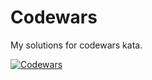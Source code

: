 # Codewars
My solutions for codewars kata. 

[![Codewars](https://www.codewars.com/users/blentz/badges/large)](https://www.codewars.com/users/blentz 'My Honor Badge')
